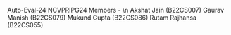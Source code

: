 Auto-Eval-24 NCVPRIPG24
Members - \n
Akshat Jain (B22CS007)
Gaurav Manish (B22CS079)
Mukund Gupta (B22CS086)
Rutam Rajhansa (B22CS055)
